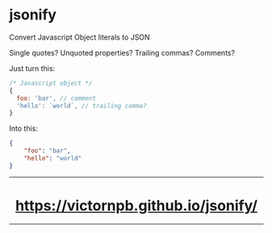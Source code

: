 # jsonify
Convert Javascript Object literals to JSON

Single quotes?
Unquoted properties?
Trailing commas?
Comments?

Just turn this:
```js
/* Javascript object */
{
  foo: 'bar', // comment
  'hello': `world`, // trailing comma?
}
```

Into this:
```json
{
    "foo": "bar",
    "hello": "world"
}
```

-----------

<h1 style="text-align:center;"><a href="https://victornpb.github.io/jsonify/">https://victornpb.github.io/jsonify/</a></h1>

-----------

